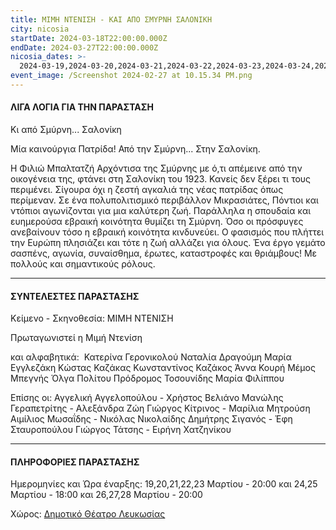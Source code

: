 ```yaml
---
title: ΜΙΜΗ ΝΤΕΝΙΣΗ - ΚΑΙ ΑΠΟ ΣΜΥΡΝΗ ΣΑΛΟΝΙΚΗ
city: nicosia
startDate: 2024-03-18T22:00:00.000Z
endDate: 2024-03-27T22:00:00.000Z
nicosia_dates: >-
  2024-03-19,2024-03-20,2024-03-21,2024-03-22,2024-03-23,2024-03-24,2024-03-25,2024-03-26,2024-03-27,2024-03-28
event_image: /Screenshot 2024-02-27 at 10.15.34 PM.png
---
```


#### ΛΙΓΑ ΛΟΓΙΑ ΓΙΑ ΤΗΝ ΠΑΡΑΣΤΑΣΗ

Κι από Σμύρνη... Σαλονίκη

Μία καινούργια Πατρίδα! Από την Σμύρνη... Στην Σαλονίκη. 

Η Φιλιώ Μπαλτατζή Αρχόντισα της Σμύρνης με ό,τι απέμεινε από την οικογένεια της, φτάνει στη Σαλονίκη του 1923. Κανείς δεν ξέρει τι τους περιμένει. Σίγουρα όχι η ζεστή αγκαλιά της νέας πατρίδας όπως περίμεναν. Σε ένα πολυπολιτισμικό περιβάλλον Μικρασιάτες, Πόντιοι και ντόπιοι αγωνίζονται για μια καλύτερη ζωή. Παράλληλα η σπουδαία και ευημερούσα εβραική κοινότητα θυμίζει τη Σμύρνη. Όσο οι πρόσφυγες ανεβαίνουν τόσο η εβραική κοινότητα κινδυνεύει. Ο φασισμός που πλήττει την Ευρώπη πλησιάζει και τότε η ζωή αλλάζει για όλους. Ένα έργο γεμάτο σασπένς, αγωνία, συναίσθημα, έρωτες, καταστροφές και θριάμβους! Με πολλούς και σημαντικούς ρόλους.

***

#### ΣΥΝΤΕΛΕΣΤΕΣ ΠΑΡΑΣΤΑΣΗΣ

Κείμενο - Σκηνοθεσία: ΜΙΜΗ ΝΤΕΝΙΣΗ

Πρωταγωνιστεί η Μιμή Ντενίση

και αλφαβητικά: 
Κατερίνα Γερονικολού
Ναταλία Δραγούμη
Μαρία Εγγλεζάκη
Κώστας Καζάκας
Κωνσταντίνος Καζάκος
Άννα Κουρή
Μέμος Μπεγνής
Όλγα Πολίτου
Πρόδρομος Τοσουνίδης
Μαρία Φιλίππου

Επίσης οι:
Αγγελική Αγγελοπούλου - Χρήστος Βελιάνο
Μανώλης Γεραπετρίτης - Αλεξάνδρα Ζώη
Γιώργος Κίτρινος - Μαρίλια Μητρούση
Αιμίλιος Μωσαΐδης - Νικόλας Νικολαίδης
Δημήτρης Σιγανός - Έφη Σταυροπούλου
Γιώργος Τάτσης - Ειρήνη Χατζηνίκου 

***

#### ΠΛΗΡΟΦΟΡΙΕΣ ΠΑΡΑΣΤΑΣΗΣ

Ημερομηνίες και Ώρα έναρξης: 19,20,21,22,23 Μαρτίου - 20:00 και 24,25 Μαρτίου - 18:00 και 26,27,28 Μαρτίου - 20:00

Χώρος: [Δημοτικό Θέατρο Λευκωσίας](https://www.google.com/maps/place/Nicosia+Municipal+Theatre/@35.1726565,33.3526747,17z/data=!3m1!4b1!4m6!3m5!1s0x14de17519633b289:0xf4e085228ec10fda!8m2!3d35.1726521!4d33.3552496!16s%2Fg%2F11fx_337t4?entry=ttu)
